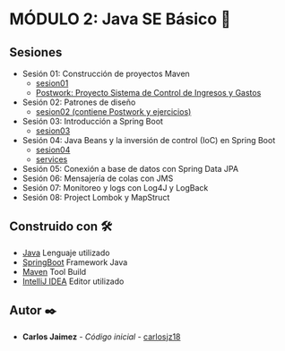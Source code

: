 # MÓDULO 2: Java SE Básico 🚀

## Sesiones
- Sesión 01: Construcción de proyectos Maven
    - [sesion01](./Sesion-01/sesion01)
    - [Postwork: Proyecto Sistema de Control de Ingresos y Gastos](https://github.com/carlosjz18/control-ingresos-y-gastos)
- Sesión 02: Patrones de diseño
    - [sesion02 (contiene Postwork y ejercicios)](./Sesion-02/sesion02)
- Sesión 03: Introducción a Spring Boot
    - [sesion03](./Sesion-03/sesion03)
- Sesión 04: Java Beans y la inversión de control (IoC) en Spring Boot
   - [sesion04](./Sesion-04/sesion04)
   - [services](./Sesion-04/services)
- Sesión 05: Conexión a base de datos con Spring Data JPA
- Sesión 06: Mensajería de colas con JMS
- Sesión 07: Monitoreo y logs con Log4J y LogBack
- Sesión 08: Project Lombok y MapStruct


## Construido con 🛠️

* [Java]() Lenguaje utilizado
* [SpringBoot]() Framework Java
* [Maven]() Tool Build
* [IntelliJ IDEA]() Editor utilizado

## Autor ✒️

* **Carlos Jaimez** - *Código inicial* - [carlosjz18](https://github.com/carlosjz18)
